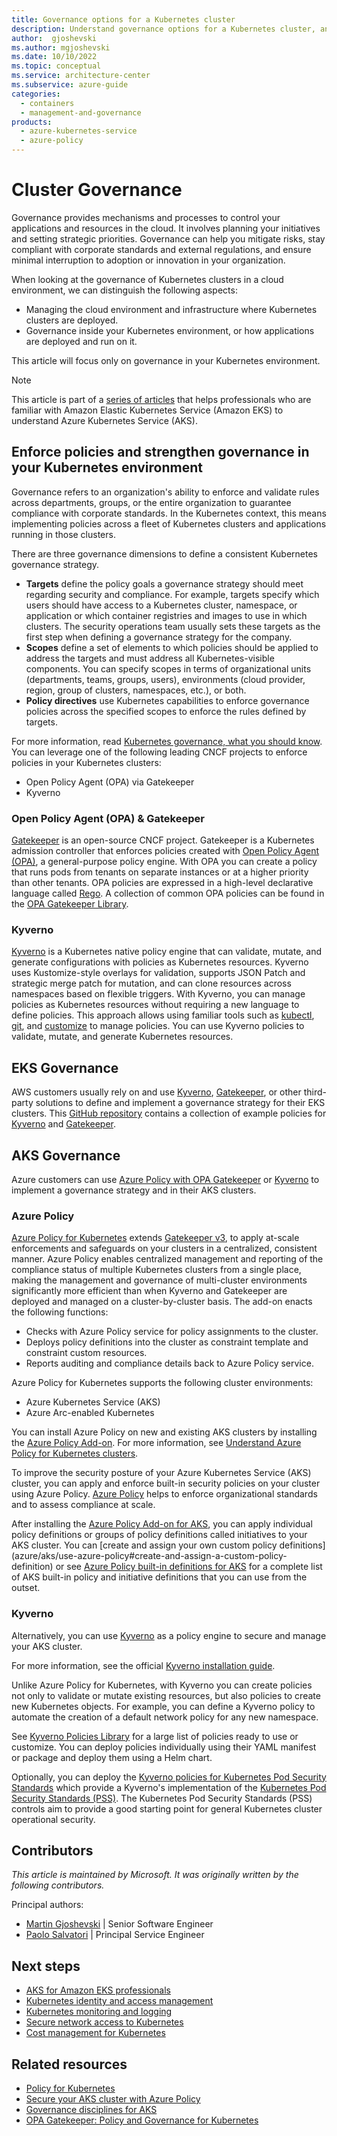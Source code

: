 ```yaml
---
title: Governance options for a Kubernetes cluster
description: Understand governance options for a Kubernetes cluster, and compare Amazon EKS and Azure Kubernetes Service (AKS) governance options.
author:  gjoshevski
ms.author: mgjoshevski
ms.date: 10/10/2022
ms.topic: conceptual
ms.service: architecture-center
ms.subservice: azure-guide
categories:
  - containers
  - management-and-governance
products:
  - azure-kubernetes-service
  - azure-policy
---
```


# Cluster Governance

Governance provides mechanisms and processes to control your applications and resources in the cloud. It involves planning your initiatives and setting strategic priorities. Governance can help you mitigate risks, stay compliant with corporate standards and external regulations, and ensure minimal interruption to adoption or innovation in your organization.

When looking at the governance of Kubernetes clusters in a cloud environment, we can distinguish the following aspects:

- Managing the cloud environment and infrastructure where Kubernetes clusters are deployed.
- Governance inside your Kubernetes environment, or how applications are deployed and run on it.

This article will focus only on governance in your Kubernetes environment.

> [!NOTE]
> This article is part of a [series of articles](index.md) that helps professionals who are familiar with Amazon Elastic Kubernetes Service (Amazon EKS) to understand Azure Kubernetes Service (AKS).

## Enforce policies and strengthen governance in your Kubernetes environment
Governance refers to an organization's ability to enforce and validate rules across departments, groups, or the entire organization to guarantee compliance with corporate standards. In the Kubernetes context, this means implementing policies across a fleet of Kubernetes clusters and applications running in those clusters.

There are three governance dimensions to define a consistent Kubernetes governance strategy. 

- **Targets** define the policy goals a governance strategy should meet regarding security and compliance. For example, targets specify which users should have access to a Kubernetes cluster, namespace, or application or which container registries and images to use in which clusters. The security operations team usually sets these targets as the first step when defining a governance strategy for the company. 
- **Scopes** define a set of elements to which policies should be applied to address the targets and must address all Kubernetes-visible components. You can specify scopes in terms of organizational units (departments, teams, groups, users), environments (cloud provider, region, group of clusters, namespaces, etc.), or both. 
- **Policy directives** use Kubernetes capabilities to enforce governance policies across the specified scopes to enforce the rules defined by targets. 

For more information, read [Kubernetes governance, what you should know](https://www.cncf.io/blog/2020/05/29/kubernetes-governance-what-you-should-know/).
You can leverage one of the following leading CNCF projects to enforce policies in your Kubernetes clusters:

- Open Policy Agent (OPA) via Gatekeeper 
- Kyverno

### Open Policy Agent (OPA) & Gatekeeper

[Gatekeeper](https://github.com/open-policy-agent/gatekeeper) is an open-source CNCF project. Gatekeeper is a Kubernetes admission controller that enforces policies created with [Open Policy Agent (OPA)](https://www.openpolicyagent.org/), a general-purpose policy engine. With OPA you can create a policy that runs pods from tenants on separate instances or at a higher priority than other tenants. OPA policies are expressed in a high-level declarative language called [Rego](https://www.openpolicyagent.org/docs/latest/#rego). A collection of common OPA policies can be found in the [OPA Gatekeeper Library]( https://open-policy-agent.github.io/gatekeeper-library/).

### Kyverno

[Kyverno](https://kyverno.io) is a Kubernetes native policy engine that can validate, mutate, and generate configurations with policies as Kubernetes resources. Kyverno uses Kustomize-style overlays for validation, supports JSON Patch and strategic merge patch for mutation, and can clone resources across namespaces based on flexible triggers. With Kyverno, you can manage policies as Kubernetes resources without requiring a new language to define policies. This approach allows using familiar tools such as [kubectl](https://kubernetes.io/docs/tasks/tools/), [git](https://git-scm.com/), and [customize](https://kustomize.io/) to manage policies. You can use Kyverno policies to validate, mutate, and generate Kubernetes resources. 


## EKS Governance

AWS customers usually rely on and use [Kyverno](https://kyverno.io), [Gatekeeper](https://github.com/open-policy-agent/gatekeeper), or other third-party solutions to define and implement a governance strategy for their EKS clusters. This [GitHub repository](https://github.com/aws/aws-eks-best-practices/tree/master/policies) contains a collection of example policies for [Kyverno](https://kyverno.io) and [Gatekeeper](https://github.com/open-policy-agent/gatekeeper).

## AKS Governance

Azure customers can use [Azure Policy with OPA Gatekeeper](/azure/governance/policy/concepts/policy-for-kubernetes) or [Kyverno](https://kyverno.io) to implement a governance strategy and in their AKS clusters.

### Azure Policy

[Azure Policy for Kubernetes](/azure/governance/policy/concepts/policy-for-kubernetes) extends [Gatekeeper v3](https://github.com/open-policy-agent/gatekeeper), to apply at-scale enforcements and safeguards on your clusters in a centralized, consistent manner. Azure Policy enables centralized management and reporting of the compliance status of multiple Kubernetes clusters from a single place, making the management and governance of multi-cluster environments significantly more efficient than when Kyverno and Gatekeeper are deployed and managed on a cluster-by-cluster basis.
The add-on enacts the following functions:

- Checks with Azure Policy service for policy assignments to the cluster.
- Deploys policy definitions into the cluster as constraint template and constraint custom resources.
- Reports auditing and compliance details back to Azure Policy service.

Azure Policy for Kubernetes supports the following cluster environments:

- Azure Kubernetes Service (AKS)
- Azure Arc-enabled Kubernetes

You can install Azure Policy on new and existing AKS clusters by installing the [Azure Policy Add-on](/azure/governance/policy/concepts/policy-for-kubernetes#install-azure-policy-add-on-for-aks). For more information, see [Understand Azure Policy for Kubernetes clusters](/azure/governance/policy/concepts/policy-for-kubernetes). 

To improve the security posture of your Azure Kubernetes Service (AKS) cluster, you can apply and enforce built-in security policies on your cluster using Azure Policy. [Azure Policy](/azure/governance/policy/overview) helps to enforce organizational standards and to assess compliance at scale. 

After installing the [Azure Policy Add-on for AKS](/azure/governance/policy/concepts/policy-for-kubernetes#install-azure-policy-add-on-for-aks), you can apply individual policy definitions or groups of policy definitions called initiatives to your AKS cluster. You can [create and assign your own custom policy definitions] (azure/aks/use-azure-policy#create-and-assign-a-custom-policy-definition) or see [Azure Policy built-in definitions for AKS](/azure/aks/policy-reference) for a complete list of AKS built-in policy and initiative definitions that you can use from the outset.

### Kyverno

Alternatively, you can use [Kyverno](https://kyverno.io/) as a policy engine to secure and manage your AKS cluster.

For more information, see the official [Kyverno installation guide](https://kyverno.io/docs/installation/).

Unlike Azure Policy for Kubernetes, with Kyverno you can create policies not only to validate or mutate existing resources, but also policies to create new Kubernetes objects. For example, you can define a Kyverno policy to automate the creation of a default network policy for any new namespace.

See [Kyverno Policies Library](https://kyverno.io/policies/) for a large list of policies ready to use or customize. You can deploy policies individually using their YAML manifest or package and deploy them using a Helm chart.

Optionally, you can deploy the [Kyverno policies for Kubernetes Pod Security Standards](https://artifacthub.io/packages/helm/kyverno/kyverno-policies/) which provide a Kyverno's implementation of the [Kubernetes Pod Security Standards (PSS)](https://kubernetes.io/docs/concepts/security/pod-security-standards/). The Kubernetes Pod Security Standards (PSS) controls aim to provide a good starting point for general Kubernetes cluster operational security.

## Contributors

*This article is maintained by Microsoft. It was originally written by the following contributors.*

Principal authors:

- [Martin Gjoshevski](https://www.linkedin.com/in/martin-gjoshevski) | Senior Software Engineer
- [Paolo Salvatori](https://www.linkedin.com/in/paolo-salvatori) | Principal Service Engineer


## Next steps

- [AKS for Amazon EKS professionals](index.md)
- [Kubernetes identity and access management](workload-identity.yml)
- [Kubernetes monitoring and logging](monitoring.yml)
- [Secure network access to Kubernetes](private-clusters.yml)
- [Cost management for Kubernetes](cost-management.yml)


## Related resources

- [Policy for Kubernetes](/azure/governance/policy/concepts/policy-for-kubernetes)
- [Secure your AKS cluster with Azure Policy](/azure/aks/use-azure-policy)
- [Governance disciplines for AKS](/azure/cloud-adoption-framework/scenarios/app-platform/aks/security)
- [OPA Gatekeeper: Policy and Governance for Kubernetes](https://kubernetes.io/blog/2019/08/06/opa-gatekeeper-policy-and-governance-for-kubernetes/)
